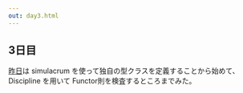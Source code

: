 ```yaml
---
out: day3.html
---
```

 
  [day2]: day2.html
  [moott]: http://learnyouahaskell.com/making-our-own-types-and-typeclasses

3日目
-----

[昨日][day2]は simulacrum を使って独自の型クラスを定義することから始めて、
Discipline を用いて Functor則を検査するところまでみた。
